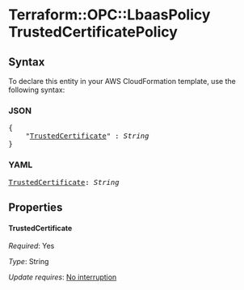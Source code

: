 # Terraform::OPC::LbaasPolicy TrustedCertificatePolicy

## Syntax

To declare this entity in your AWS CloudFormation template, use the following syntax:

### JSON

<pre>
{
    "<a href="#trustedcertificate" title="TrustedCertificate">TrustedCertificate</a>" : <i>String</i>
}
</pre>

### YAML

<pre>
<a href="#trustedcertificate" title="TrustedCertificate">TrustedCertificate</a>: <i>String</i>
</pre>

## Properties

#### TrustedCertificate

_Required_: Yes

_Type_: String

_Update requires_: [No interruption](https://docs.aws.amazon.com/AWSCloudFormation/latest/UserGuide/using-cfn-updating-stacks-update-behaviors.html#update-no-interrupt)

